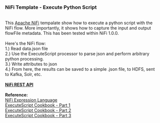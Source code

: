 <h3>NiFi Template - Execute Python Script</h3>
<br>This <a href="https://nifi.apache.org/">Apache NiFi</a> tempalate show how to execute a python script with the NiFi flow. More importantly, it shows how to capture the input and output flowFile metadata. This has been tested within NiFi 1.0.0.
<br>
<br>Here's the NiFi flow:
<br>1.) Read data.json file
<br>2.) Use the ExecuteScript processor to parse json and perform arbitrary python processing.
<br>3.) Write attributes to json
<br>4.) From here, the results can be saved to a simple .json file, to HDFS, sent to Kafka, Solr, etc.
<br>
<br><a href="https://nifi.apache.org/docs/nifi-docs/rest-api/"><b>NiFi REST API</b></a>
<br>
<br><b>Reference:</b> 
<br><a href="https://nifi.apache.org/docs/nifi-docs/html/expression-language-guide.html">NiFi Expression Language</a>
<br><a href="https://community.hortonworks.com/articles/75032/executescript-cookbook-part-1.html">ExecuteScript Cookbook - Part 1</a>
<br><a href="https://community.hortonworks.com/articles/75545/executescript-cookbook-part-2.html">ExecuteScript Cookbook - Part 2</a>
<br><a href="https://community.hortonworks.com/content/kbentry/77739/executescript-cookbook-part-3.html">ExecuteScript Cookbook - Part 3</a>
